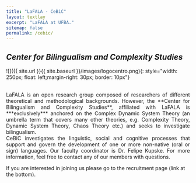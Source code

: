 ```yaml
---
title: "LaFALA - CeBiC"
layout: textlay
excerpt: "LaFALA at UFBA."
sitemap: false
permalink: /cebic/
---
```


## *Center for Bilingualism and Complexity Studies*

![]({{ site.url }}{{ site.baseurl }}/images/logocentro.png){: style="width: 250px; float: left;margin-right: 30px; border: 10px"}

<div style="text-align: justify">
<br/>
LaFALA is an open research group composed of researchers of different theoretical and methodological backgrounds. However, the **Center for Bilingualism and Complexity Studies**, affiliated with LaFALA is ***exclusively*** anchored on the Complex Dynamic System Theory (an umbrella term that covers many other theories, e.g. Complexity Theory, Dynamic System Theory, Chaos Theory etc.) and seeks to investigate bilingualism. 
<br/>
CeBiC investigates the linguistic, social and cognitive processes that support and govern the development of one or more non-native (oral or sign) languages. Our faculty coordinator is Dr. Felipe Kupske. For more information, feel free to contact any of our members with questions.
  
</div>

If you are interested in joining us please go to the recruitment page (link at the bottom).

